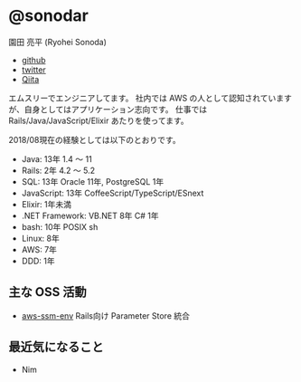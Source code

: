 # @sonodar

園田 亮平 (Ryohei Sonoda)

- [github](https://github.com/sonodar)
- [twitter](https://twitter.com/ryoryoryohei)
- [Qiita](http://qiita.com/sonodar)

エムスリーでエンジニアしてます。
社内では AWS の人として認知されていますが、自身としてはアプリケーション志向です。
仕事では Rails/Java/JavaScript/Elixir あたりを使ってます。

2018/08現在の経験としては以下のとおりです。

- Java: 13年 1.4 〜 11
- Rails: 2年 4.2 〜 5.2
- SQL: 13年 Oracle 11年, PostgreSQL 1年
- JavaScript: 13年 CoffeeScript/TypeScript/ESnext
- Elixir: 1年未満
- .NET Framework: VB.NET 8年 C# 1年
- bash: 10年 POSIX sh
- Linux: 8年
- AWS: 7年
- DDD: 1年

## 主な OSS 活動

- [aws-ssm-env](https://github.com/sonodar/aws-ssm-env-ruby) Rails向け Parameter Store 統合

## 最近気になること

- Nim

